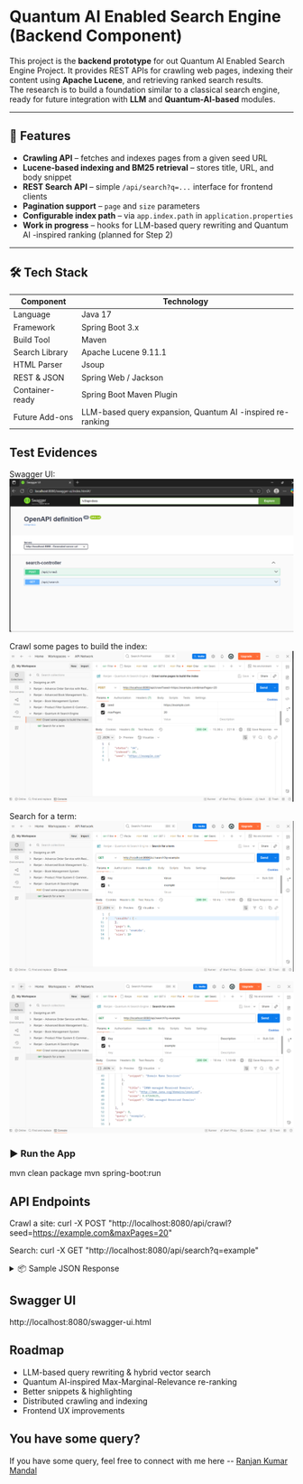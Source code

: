 # Quantum AI Enabled Search Engine (Backend Component)

This project is the **backend prototype** for out Quantum AI Enabled Search Engine Project.
It provides REST APIs for crawling web pages, indexing their content using **Apache Lucene**, and retrieving ranked search results.  
The research is to build a foundation similar to a classical search engine, ready for future integration with **LLM** and **Quantum-AI-based** modules.

---

## 🚀 Features
- **Crawling API** – fetches and indexes pages from a given seed URL
- **Lucene-based indexing and BM25 retrieval** – stores title, URL, and body snippet
- **REST Search API** – simple `/api/search?q=...` interface for frontend clients
- **Pagination support** – `page` and `size` parameters
- **Configurable index path** – via `app.index.path` in `application.properties`
- **Work in progress** – hooks for LLM-based query rewriting and Quantum AI -inspired ranking (planned for Step 2)

---

## 🛠 Tech Stack
| Component       | Technology                                                 |
|-----------------|------------------------------------------------------------|
| Language        | Java 17                                                    |
| Framework       | Spring Boot 3.x                                            |
| Build Tool      | Maven                                                      |
| Search Library  | Apache Lucene 9.11.1                                       |
| HTML Parser     | Jsoup                                                      |
| REST & JSON     | Spring Web / Jackson                                       |
| Container-ready | Spring Boot Maven Plugin                                   |
| Future Add-ons  | LLM-based query expansion, Quantum AI -inspired re-ranking |

## Test Evidences

Swagger UI:
![img.png](img.png)

Crawl some pages to build the index:
![img_1.png](img_1.png)

Search for a term:
![img_2.png](img_2.png)

![img_3.png](img_3.png)

### ▶️ Run the App

mvn clean package
mvn spring-boot:run

## API Endpoints

Crawl a site:
curl -X POST "http://localhost:8080/api/crawl?seed=https://example.com&maxPages=20"

Search:
curl -X GET "http://localhost:8080/api/search?q=example"


<details> <summary>📦 Sample JSON Response</summary>
✅ Success
<pre>{
  "id": 1,
  "productId": 1,
  "productName": "Fjallraven - Foldsack No. 1 Backpack",
  "price": 109.95,
  "createdAt": "2025-08-24T13:45:21.123"
}</pre>

❌ Product Not Available
Product not available.

❌ Invalid ID or API Error
Error occurred: 404 Not Found

</details>

## Swagger UI
http://localhost:8080/swagger-ui.html

## Roadmap

- LLM-based query rewriting & hybrid vector search
- Quantum AI-inspired Max-Marginal-Relevance re-ranking
- Better snippets & highlighting
- Distributed crawling and indexing
- Frontend UX improvements

## You have some query?
If you have some query, feel free to connect with me here -- [Ranjan Kumar Mandal](https://www.linkedin.com/in/ranjan-kumar-m-818367158/)

